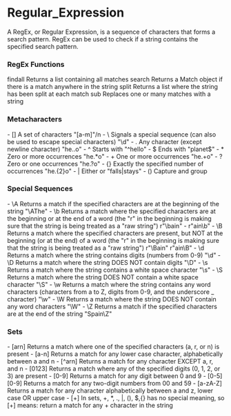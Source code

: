 # Regular_Expression
A RegEx, or Regular Expression, is a sequence of characters that forms a search pattern.
RegEx can be used to check if a string contains the specified search pattern.
<br>
<h3>RegEx Functions</h3>
<p>
findall	Returns a list containing all matches
search	Returns a Match object if there is a match anywhere in the string
split	Returns a list where the string has been split at each match
sub	Replaces one or many matches with a string
</p>

<h3>Metacharacters</h3>
<p>
- []	A set of characters	"[a-m]"/n
- \	Signals a special sequence (can also be used to escape special characters)	"\d"
- .	Any character (except newline character)	"he..o"	
- ^	Starts with	"^hello"
- $	Ends with	"planet$"	
- *	Zero or more occurrences	"he.*o"	
- +	One or more occurrences	"he.+o"	
- ?	Zero or one occurrences	"he.?o"	
- {}	Exactly the specified number of occurrences	"he.{2}o"	
- |	Either or	"falls|stays"	
- ()	Capture and group</p>
<h3>Special Sequences</h3>
<p>
- \A	Returns a match if the specified characters are at the beginning of the string	"\AThe"	
- \b	Returns a match where the specified characters are at the beginning or at the end of a word
(the "r" in the beginning is making sure that the string is being treated as a "raw string")	r"\bain"
- r"ain\b"	
- \B	Returns a match where the specified characters are present, but NOT at the beginning (or at the end) of a word
(the "r" in the beginning is making sure that the string is being treated as a "raw string")	r"\Bain"
r"ain\B"	
- \d	Returns a match where the string contains digits (numbers from 0-9)	"\d"	
- \D	Returns a match where the string DOES NOT contain digits	"\D"	
- \s	Returns a match where the string contains a white space character	"\s"	
- \S	Returns a match where the string DOES NOT contain a white space character	"\S"	
- \w	Returns a match where the string contains any word characters (characters from a to Z, digits from 0-9, and the underscore _ character)	"\w"	
- \W	Returns a match where the string DOES NOT contain any word characters	"\W"	
- \Z	Returns a match if the specified characters are at the end of the string	"Spain\Z"</p>
<h3>Sets</h3>
<p> 
- [arn]	Returns a match where one of the specified characters (a, r, or n) is present	
- [a-n]	Returns a match for any lower case character, alphabetically between a and n	
- [^arn]	Returns a match for any character EXCEPT a, r, and n	
- [0123]	Returns a match where any of the specified digits (0, 1, 2, or 3) are present	
- [0-9]	Returns a match for any digit between 0 and 9	
- [0-5][0-9]	Returns a match for any two-digit numbers from 00 and 59	
- [a-zA-Z]	Returns a match for any character alphabetically between a and z, lower case OR upper case	
- [+]	In sets, +, *, ., |, (), $,{} has no special meaning, so [+] means: return a match for any + character in the string</p>
